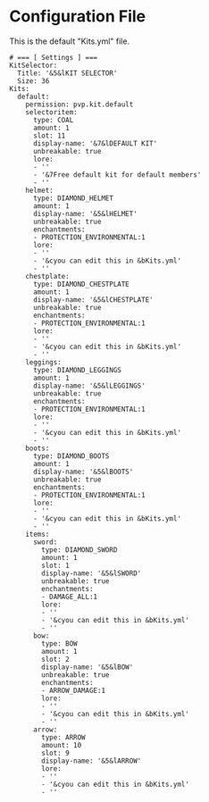 # Configuration File

This is the default "Kits.yml" file.

    # === [ Settings ] ===
    KitSelector:
      Title: '&5&lKIT SELECTOR'
      Size: 36
    Kits:
      default:
        permission: pvp.kit.default
        selectoritem:
          type: COAL
          amount: 1
          slot: 11
          display-name: '&7&lDEFAULT KIT'
          unbreakable: true
          lore:
          - ''
          - '&7Free default kit for default members'
          - ''
        helmet:
          type: DIAMOND_HELMET
          amount: 1
          display-name: '&5&lHELMET'
          unbreakable: true
          enchantments:
          - PROTECTION_ENVIRONMENTAL:1
          lore:
          - ''
          - '&cyou can edit this in &bKits.yml'
          - ''
        chestplate:
          type: DIAMOND_CHESTPLATE
          amount: 1
          display-name: '&5&lCHESTPLATE'
          unbreakable: true
          enchantments:
          - PROTECTION_ENVIRONMENTAL:1
          lore:
          - ''
          - '&cyou can edit this in &bKits.yml'
          - ''
        leggings:
          type: DIAMOND_LEGGINGS
          amount: 1
          display-name: '&5&lLEGGINGS'
          unbreakable: true
          enchantments:
          - PROTECTION_ENVIRONMENTAL:1
          lore:
          - ''
          - '&cyou can edit this in &bKits.yml'
          - ''
        boots:
          type: DIAMOND_BOOTS
          amount: 1
          display-name: '&5&lBOOTS'
          unbreakable: true
          enchantments:
          - PROTECTION_ENVIRONMENTAL:1
          lore:
          - ''
          - '&cyou can edit this in &bKits.yml'
          - ''
        items:
          sword:
            type: DIAMOND_SWORD
            amount: 1
            slot: 1
            display-name: '&5&lSWORD'
            unbreakable: true
            enchantments:
            - DAMAGE_ALL:1
            lore:
            - ''
            - '&cyou can edit this in &bKits.yml'
            - ''
          bow:
            type: BOW
            amount: 1
            slot: 2
            display-name: '&5&lBOW'
            unbreakable: true
            enchantments:
            - ARROW_DAMAGE:1
            lore:
            - ''
            - '&cyou can edit this in &bKits.yml'
            - ''
          arrow:
            type: ARROW
            amount: 10
            slot: 9
            display-name: '&5&lARROW'
            lore:
            - ''
            - '&cyou can edit this in &bKits.yml'
            - ''
    
